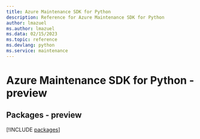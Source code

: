 ```yaml
---
title: Azure Maintenance SDK for Python
description: Reference for Azure Maintenance SDK for Python
author: lmazuel
ms.author: lmazuel
ms.data: 02/15/2023
ms.topic: reference
ms.devlang: python
ms.service: maintenance
---
```

# Azure Maintenance SDK for Python - preview
## Packages - preview
[!INCLUDE [packages](maintenance-index.md)]